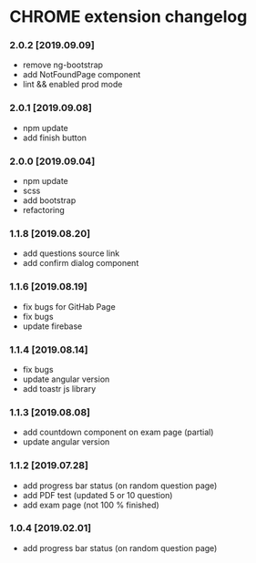 # CHROME extension changelog

### 2.0.2 [2019.09.09]

- remove ng-bootstrap
- add NotFoundPage component
- lint && enabled prod mode

### 2.0.1 [2019.09.08]

- npm update
- add finish button 

### 2.0.0 [2019.09.04]

- npm update
- scss
- add bootstrap
- refactoring

### 1.1.8 [2019.08.20]

- add questions source link
- add confirm dialog component

### 1.1.6 [2019.08.19]

- fix bugs for GitHab Page
- fix bugs
- update firebase

### 1.1.4 [2019.08.14]

- fix bugs
- update angular version
- add toastr js library

### 1.1.3 [2019.08.08]

- add countdown component on exam page (partial)
- update angular version

### 1.1.2 [2019.07.28]

- add progress bar status (on random question page)
- add PDF test (updated 5 or 10 question)
- add exam page (not 100 % finished)

### 1.0.4 [2019.02.01]

- add progress bar status (on random question page)
